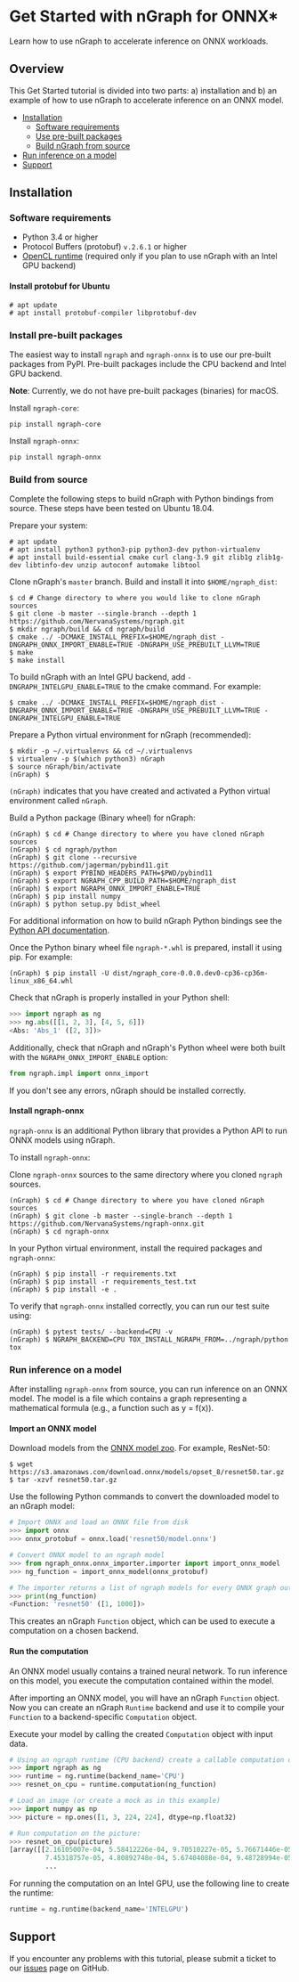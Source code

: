 # Get Started with nGraph for ONNX\* 

Learn how to use nGraph to accelerate inference on ONNX workloads.

## Overview

This Get Started tutorial is divided into two parts: a) installation and b)
an example of how to use nGraph to accelerate inference on an ONNX model.

*   [Installation](#installation)
    *   [Software requirements](#software-requirements)
    *   [Use pre-built packages](#install-pre-built-packages)
    *   [Build nGraph from source](#build-from-source)
*   [Run inference on a model](#run-inference-on-a-model)
*   [Support](#support)

## Installation

### Software requirements

*   Python 3.4 or higher
*   Protocol Buffers (protobuf) `v.2.6.1` or higher
*   [OpenCL runtime][opencl-drivers] (required only if you plan to use nGraph with
    an Intel GPU backend)

#### Install protobuf for Ubuntu

    # apt update
    # apt install protobuf-compiler libprotobuf-dev

### Install pre-built packages

The easiest way to install `ngraph` and `ngraph-onnx` is to use our pre-built
packages from PyPI. Pre-built packages include the CPU backend and Intel GPU
backend. 

**Note**: Currently, we do not have pre-built packages (binaries) for macOS.

Install `ngraph-core`:

    pip install ngraph-core 

Install `ngraph-onnx`:

    pip install ngraph-onnx 
 
### Build from source

Complete the following steps to build nGraph with Python bindings from source.
These steps have been tested on Ubuntu 18.04.

Prepare your system:

    # apt update
    # apt install python3 python3-pip python3-dev python-virtualenv
    # apt install build-essential cmake curl clang-3.9 git zlib1g zlib1g-dev libtinfo-dev unzip autoconf automake libtool
 
Clone nGraph's `master` branch. Build and install it into
`$HOME/ngraph_dist`:
 
    $ cd # Change directory to where you would like to clone nGraph sources
    $ git clone -b master --single-branch --depth 1 https://github.com/NervanaSystems/ngraph.git
    $ mkdir ngraph/build && cd ngraph/build
    $ cmake ../ -DCMAKE_INSTALL_PREFIX=$HOME/ngraph_dist -DNGRAPH_ONNX_IMPORT_ENABLE=TRUE -DNGRAPH_USE_PREBUILT_LLVM=TRUE 
    $ make
    $ make install

To build nGraph with an Intel GPU backend, add `-DNGRAPH_INTELGPU_ENABLE=TRUE`
to the cmake command. For example: 

    $ cmake ../ -DCMAKE_INSTALL_PREFIX=$HOME/ngraph_dist -DNGRAPH_ONNX_IMPORT_ENABLE=TRUE -DNGRAPH_USE_PREBUILT_LLVM=TRUE -DNGRAPH_INTELGPU_ENABLE=TRUE

Prepare a Python virtual environment for nGraph (recommended):
 
    $ mkdir -p ~/.virtualenvs && cd ~/.virtualenvs
    $ virtualenv -p $(which python3) nGraph
    $ source nGraph/bin/activate
    (nGraph) $ 
    
`(nGraph)` indicates that you have created and activated a Python virtual 
environment called `nGraph`.

Build a Python package (Binary wheel) for nGraph:

    (nGraph) $ cd # Change directory to where you have cloned nGraph sources
    (nGraph) $ cd ngraph/python
    (nGraph) $ git clone --recursive https://github.com/jagerman/pybind11.git
    (nGraph) $ export PYBIND_HEADERS_PATH=$PWD/pybind11
    (nGraph) $ export NGRAPH_CPP_BUILD_PATH=$HOME/ngraph_dist
    (nGraph) $ export NGRAPH_ONNX_IMPORT_ENABLE=TRUE
    (nGraph) $ pip install numpy
    (nGraph) $ python setup.py bdist_wheel

For additional information on how to build nGraph Python bindings see the
[Python API documentation][python_api].

Once the Python binary wheel file `ngraph-*.whl` is prepared, install it using
pip. For example:

    (nGraph) $ pip install -U dist/ngraph_core-0.0.0.dev0-cp36-cp36m-linux_x86_64.whl
 
Check that nGraph is properly installed in your Python shell:

```python
>>> import ngraph as ng
>>> ng.abs([[1, 2, 3], [4, 5, 6]])
<Abs: 'Abs_1' ([2, 3])>
```

Additionally, check that nGraph and nGraph's Python wheel were
both built with  the `NGRAPH_ONNX_IMPORT_ENABLE` option:

```python
from ngraph.impl import onnx_import
```

If you don't see any errors, nGraph should be installed correctly.

#### Install ngraph-onnx

`ngraph-onnx` is an additional Python library that provides a Python API to run
ONNX models using nGraph. 

To install `ngraph-onnx`:

Clone `ngraph-onnx` sources to the same directory where you cloned `ngraph` 
sources.

    (nGraph) $ cd # Change directory to where you have cloned nGraph sources
    (nGraph) $ git clone -b master --single-branch --depth 1 https://github.com/NervanaSystems/ngraph-onnx.git
    (nGraph) $ cd ngraph-onnx

In your Python virtual environment, install the required packages and 
`ngraph-onnx`:

    (nGraph) $ pip install -r requirements.txt
    (nGraph) $ pip install -r requirements_test.txt
    (nGraph) $ pip install -e .

To verify that `ngraph-onnx` installed correctly, you can run our test suite
using:

    (nGraph) $ pytest tests/ --backend=CPU -v
    (nGraph) $ NGRAPH_BACKEND=CPU TOX_INSTALL_NGRAPH_FROM=../ngraph/python tox

### Run inference on a model

After installing `ngraph-onnx` from source, you can run inference on an
ONNX model. The model is a file which contains a graph representing a
mathematical formula (e.g., a function such as y = f(x)). 

#### Import an ONNX model

Download models from the [ONNX model zoo][onnx_model_zoo]. For example,
ResNet-50:

    $ wget https://s3.amazonaws.com/download.onnx/models/opset_8/resnet50.tar.gz
    $ tar -xzvf resnet50.tar.gz

Use the following Python commands to convert the downloaded model to an
nGraph model:

```python
# Import ONNX and load an ONNX file from disk
>>> import onnx
>>> onnx_protobuf = onnx.load('resnet50/model.onnx')

# Convert ONNX model to an ngraph model
>>> from ngraph_onnx.onnx_importer.importer import import_onnx_model
>>> ng_function = import_onnx_model(onnx_protobuf)

# The importer returns a list of ngraph models for every ONNX graph output:
>>> print(ng_function)
<Function: 'resnet50' ([1, 1000])>
```

This creates an nGraph `Function` object, which can be used to execute a
computation on a chosen backend.

#### Run the computation

An ONNX model usually contains a trained neural network. To run inference on
this model, you execute the computation contained within the model.

After importing an ONNX model, you will have an nGraph `Function` object.
Now you can create an nGraph `Runtime` backend and use it to compile your
`Function` to a backend-specific `Computation` object.

Execute your model by calling the created `Computation` object with input data.

```python
# Using an ngraph runtime (CPU backend) create a callable computation object
>>> import ngraph as ng
>>> runtime = ng.runtime(backend_name='CPU')
>>> resnet_on_cpu = runtime.computation(ng_function)

# Load an image (or create a mock as in this example)
>>> import numpy as np
>>> picture = np.ones([1, 3, 224, 224], dtype=np.float32)

# Run computation on the picture:
>>> resnet_on_cpu(picture)
[array([[2.16105007e-04, 5.58412226e-04, 9.70510227e-05, 5.76671446e-05,
         7.45318757e-05, 4.80892748e-04, 5.67404088e-04, 9.48728994e-05,
         ...
```

For running the computation on an Intel GPU, use the following line to create
the runtime:  

```python
runtime = ng.runtime(backend_name='INTELGPU')
```

## Support
If you encounter any problems with this tutorial, please submit a ticket to our
[issues][issues] page on GitHub.

[onnx_model_zoo]: https://github.com/onnx/models
[python_api]: https://github.com/NervanaSystems/ngraph/blob/master/python/README.md
[opencl-drivers]: https://software.intel.com/en-us/articles/opencl-drivers
[issues]: https://github.com/NervanaSystems/ngraph/issues
